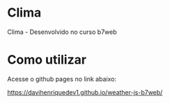 # Clima
 Clima - Desenvolvido no curso b7web

# Como utilizar
Acesse o github pages no link abaixo:

https://davihenriquedev1.github.io/weather-js-b7web/